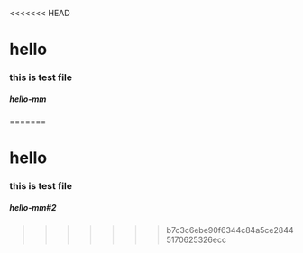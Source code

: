 <<<<<<< HEAD
# hello
### this is test file


##### hello-mm
=======
# hello
### this is test file


##### hello-mm#2
>>>>>>> b7c3c6ebe90f6344c84a5ce28445170625326ecc
